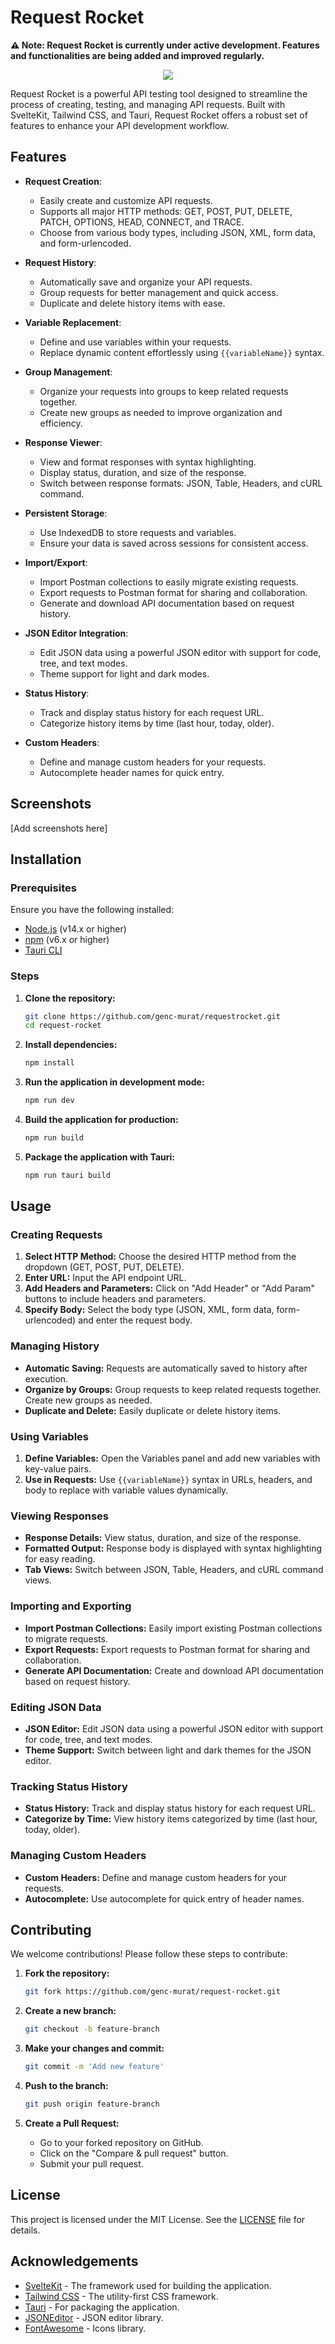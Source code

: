 # Request Rocket

**⚠️ Note: Request Rocket is currently under active development. Features and functionalities are being added and improved regularly.**

<div align="center">
    <img src="/icon.png">
</div>

Request Rocket is a powerful API testing tool designed to streamline the process of creating, testing, and managing API requests. Built with SvelteKit, Tailwind CSS, and Tauri, Request Rocket offers a robust set of features to enhance your API development workflow.

## Features

- **Request Creation**: 
  - Easily create and customize API requests.
  - Supports all major HTTP methods: GET, POST, PUT, DELETE, PATCH, OPTIONS, HEAD, CONNECT, and TRACE.
  - Choose from various body types, including JSON, XML, form data, and form-urlencoded.

- **Request History**: 
  - Automatically save and organize your API requests.
  - Group requests for better management and quick access.
  - Duplicate and delete history items with ease.

- **Variable Replacement**: 
  - Define and use variables within your requests.
  - Replace dynamic content effortlessly using `{{variableName}}` syntax.

- **Group Management**: 
  - Organize your requests into groups to keep related requests together.
  - Create new groups as needed to improve organization and efficiency.

- **Response Viewer**: 
  - View and format responses with syntax highlighting.
  - Display status, duration, and size of the response.
  - Switch between response formats: JSON, Table, Headers, and cURL command.

- **Persistent Storage**: 
  - Use IndexedDB to store requests and variables.
  - Ensure your data is saved across sessions for consistent access.

- **Import/Export**:
  - Import Postman collections to easily migrate existing requests.
  - Export requests to Postman format for sharing and collaboration.
  - Generate and download API documentation based on request history.

- **JSON Editor Integration**:
  - Edit JSON data using a powerful JSON editor with support for code, tree, and text modes.
  - Theme support for light and dark modes.

- **Status History**:
  - Track and display status history for each request URL.
  - Categorize history items by time (last hour, today, older).

- **Custom Headers**:
  - Define and manage custom headers for your requests.
  - Autocomplete header names for quick entry.

## Screenshots

[Add screenshots here]

## Installation

### Prerequisites

Ensure you have the following installed:

- [Node.js](https://nodejs.org/) (v14.x or higher)
- [npm](https://www.npmjs.com/) (v6.x or higher)
- [Tauri CLI](https://tauri.studio/en/docs/getting-started/intro)

### Steps

1. **Clone the repository:**
   ```sh
   git clone https://github.com/genc-murat/requestrocket.git
   cd request-rocket
   ```

2. **Install dependencies:**
   ```sh
   npm install
   ```

3. **Run the application in development mode:**
   ```sh
   npm run dev
   ```

4. **Build the application for production:**
   ```sh
   npm run build
   ```

5. **Package the application with Tauri:**
   ```sh
   npm run tauri build
   ```

## Usage

### Creating Requests

1. **Select HTTP Method:** Choose the desired HTTP method from the dropdown (GET, POST, PUT, DELETE).
2. **Enter URL:** Input the API endpoint URL.
3. **Add Headers and Parameters:** Click on "Add Header" or "Add Param" buttons to include headers and parameters.
4. **Specify Body:** Select the body type (JSON, XML, form data, form-urlencoded) and enter the request body.

### Managing History

- **Automatic Saving:** Requests are automatically saved to history after execution.
- **Organize by Groups:** Group requests to keep related requests together. Create new groups as needed.
- **Duplicate and Delete:** Easily duplicate or delete history items.

### Using Variables

1. **Define Variables:** Open the Variables panel and add new variables with key-value pairs.
2. **Use in Requests:** Use `{{variableName}}` syntax in URLs, headers, and body to replace with variable values dynamically.

### Viewing Responses

- **Response Details:** View status, duration, and size of the response.
- **Formatted Output:** Response body is displayed with syntax highlighting for easy reading.
- **Tab Views:** Switch between JSON, Table, Headers, and cURL command views.

### Importing and Exporting

- **Import Postman Collections:** Easily import existing Postman collections to migrate requests.
- **Export Requests:** Export requests to Postman format for sharing and collaboration.
- **Generate API Documentation:** Create and download API documentation based on request history.

### Editing JSON Data

- **JSON Editor:** Edit JSON data using a powerful JSON editor with support for code, tree, and text modes.
- **Theme Support:** Switch between light and dark themes for the JSON editor.

### Tracking Status History

- **Status History:** Track and display status history for each request URL.
- **Categorize by Time:** View history items categorized by time (last hour, today, older).

### Managing Custom Headers

- **Custom Headers:** Define and manage custom headers for your requests.
- **Autocomplete:** Use autocomplete for quick entry of header names.

## Contributing

We welcome contributions! Please follow these steps to contribute:

1. **Fork the repository:**
   ```sh
   git fork https://github.com/genc-murat/request-rocket.git
   ```

2. **Create a new branch:**
   ```sh
   git checkout -b feature-branch
   ```

3. **Make your changes and commit:**
   ```sh
   git commit -m 'Add new feature'
   ```

4. **Push to the branch:**
   ```sh
   git push origin feature-branch
   ```

5. **Create a Pull Request:**
   - Go to your forked repository on GitHub.
   - Click on the "Compare & pull request" button.
   - Submit your pull request.

## License

This project is licensed under the MIT License. See the [LICENSE](LICENSE) file for details.

## Acknowledgements

- [SvelteKit](https://kit.svelte.dev/) - The framework used for building the application.
- [Tailwind CSS](https://tailwindcss.com/) - The utility-first CSS framework.
- [Tauri](https://tauri.studio/) - For packaging the application.
- [JSONEditor](https://github.com/josdejong/jsoneditor) - JSON editor library.
- [FontAwesome](https://fontawesome.com/) - Icons library.